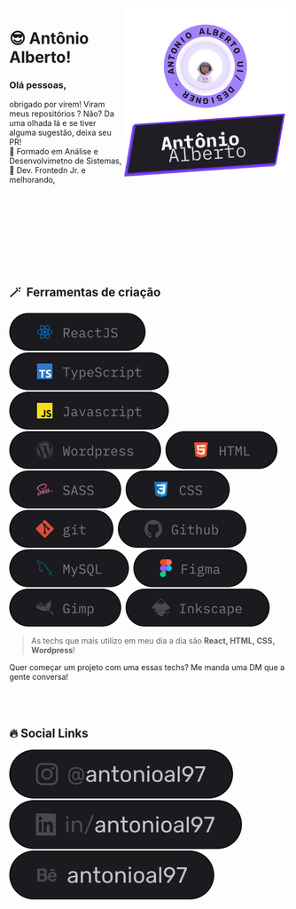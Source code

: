<img src="git.svg" width="300px" min-width="300px" max-width="300px" align="right" alt="Logo Antônio Alberto on Github">

# 😎 Antônio Alberto!

### Olá pessoas,

obrigado por virem! Viram meus repositórios ? Não? Da uma olhada lá e se tiver alguma sugestão, deixa seu PR! <br>
🥷 Formado em Análise e Desenvolvimetno de Sistemas, <br>
👶 Dev. Frontedn Jr. e melhorando,

<br><br>
<br><br>
<br><br>
<br><br>

## 🪄 &nbsp;Ferramentas de criação

![ReactJS](./stacks/react.svg)&nbsp;
![Typescript](./stacks/typescript.svg)&nbsp;
![JavaScript](./stacks/js.svg)&nbsp;
![Wordpress](./stacks/wordpress.svg)&nbsp;
![HTML](./stacks/html.svg)&nbsp;
![Sass](./stacks/sass.svg)&nbsp;
![CSS](./stacks/css.svg)&nbsp;
![Git](./stacks/git.svg)&nbsp;
![GitHub](./stacks/github.svg)&nbsp;
![MySQL](./stacks/mysql.svg)&nbsp;
![Figma](./stacks/figma.svg)&nbsp;
![Figma](./stacks/gimp.svg)&nbsp;
![Figma](./stacks/inkscape.svg)&nbsp;

> As techs que mais utilizo em meu dia a dia são **React, HTML, CSS, Wordpress**!

Quer começar um projeto com uma essas techs? Me manda uma DM que a gente conversa!
<br><br>
<br><br>

## 🔥 Social Links

[![Instagram](./social/instagram.svg)](https://instagram.com/antonioal97)
[![Linkedin](./social/linkedin.svg)](https://www.linkedin.com/in/antonioal97/)
[![Behance](./social/behance.svg)](https://www.behance.net/antonioal97)
